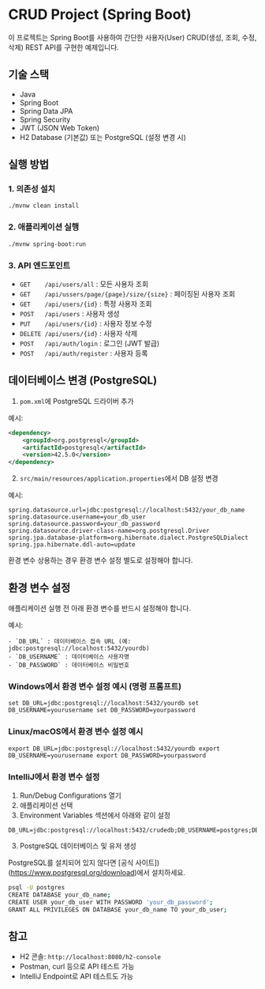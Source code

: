 # CRUD Project (Spring Boot)

이 프로젝트는 Spring Boot를 사용하여 간단한 사용자(User) CRUD(생성, 조회, 수정, 삭제) REST API를 구현한 예제입니다.

## 기술 스택
- Java
- Spring Boot
- Spring Data JPA
- Spring Security
- JWT (JSON Web Token)
- H2 Database (기본값) 또는 PostgreSQL (설정 변경 시)

## 실행 방법

### 1. 의존성 설치
```
./mvnw clean install
```

### 2. 애플리케이션 실행
```
./mvnw spring-boot:run
```

### 3. API 엔드포인트
- `GET    /api/users/all`           : 모든 사용자 조회
- `GET    /api/ussers/page/{page}/size/{size}` : 페이징된 사용자 조회
- `GET    /api/users/{id}`      : 특정 사용자 조회
- `POST   /api/users`           : 사용자 생성
- `PUT    /api/users/{id}`      : 사용자 정보 수정
- `DELETE /api/users/{id}`      : 사용자 삭제
- `POST   /api/auth/login`       : 로그인 (JWT 발급)
- `POST   /api/auth/register`    : 사용자 등록

## 데이터베이스 변경 (PostgreSQL)
1. `pom.xml`에 PostgreSQL 드라이버 추가

예시: 
```xml
<dependency>
    <groupId>org.postgresql</groupId>
    <artifactId>postgresql</artifactId>
    <version>42.5.0</version>
</dependency>
```

2. `src/main/resources/application.properties`에서 DB 설정 변경

예시:
```
spring.datasource.url=jdbc:postgresql://localhost:5432/your_db_name
spring.datasource.username=your_db_user
spring.datasource.password=your_db_password
spring.datasource.driver-class-name=org.postgresql.Driver
spring.jpa.database-platform=org.hibernate.dialect.PostgreSQLDialect
spring.jpa.hibernate.ddl-auto=update
```
환경 변수 상용하는 경우 환경 변수 설정 별도로 설정해야 합니다. 

## 환경 변수 설정

애플리케이션 실행 전 아래 환경 변수를 반드시 설정해야 합니다.

예시: 
```
- `DB_URL` : 데이터베이스 접속 URL (예: jdbc:postgresql://localhost:5432/yourdb)
- `DB_USERNAME` : 데이터베이스 사용자명
- `DB_PASSWORD` : 데이터베이스 비밀번호
```

### Windows에서 환경 변수 설정 예시 (명령 프롬프트)
```
set DB_URL=jdbc:postgresql://localhost:5432/yourdb set DB_USERNAME=yourusername set DB_PASSWORD=yourpassword
```

### Linux/macOS에서 환경 변수 설정 예시
```
export DB_URL=jdbc:postgresql://localhost:5432/yourdb export DB_USERNAME=yourusername export DB_PASSWORD=yourpassword
```

### IntelliJ에서 환경 변수 설정
1. Run/Debug Configurations 열기
2. 애플리케이션 선택
3. Environment Variables 섹션에서 아래와 같이 설정
```
DB_URL=jdbc:postgresql://localhost:5432/crudedb;DB_USERNAME=postgres;DB_PASSWORD=12345
```

3. PostgreSQL 데이터베이스 및 유저 생성

PostgreSQL를 설치되어 있지 않다면 [공식 사이트])(https://www.postgresql.org/download)에서 설치하세요.

```bash
psql -U postgres
CREATE DATABASE your_db_name;
CREATE USER your_db_user WITH PASSWORD 'your_db_password';
GRANT ALL PRIVILEGES ON DATABASE your_db_name TO your_db_user;
```

## 참고
- H2 콘솔: `http://localhost:8080/h2-console`
- Postman, curl 등으로 API 테스트 가능
- IntelliJ Endpoint로 API 테스트도 가능

